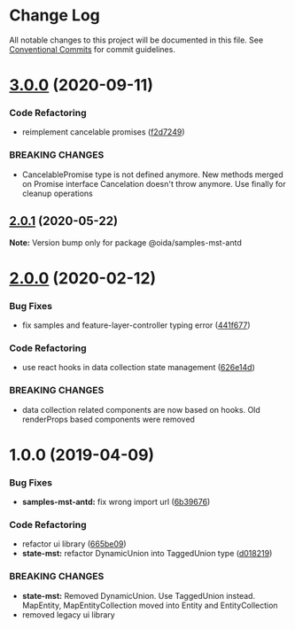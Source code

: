 # Change Log

All notable changes to this project will be documented in this file.
See [Conventional Commits](https://conventionalcommits.org) for commit guidelines.

# [3.0.0](https://gitlab.dev.eoss-cloud.it/frontend/oida/compare/@oida/samples-mst-antd@2.0.1...@oida/samples-mst-antd@3.0.0) (2020-09-11)


### Code Refactoring

* reimplement cancelable promises ([f2d7249](https://gitlab.dev.eoss-cloud.it/frontend/oida/commit/f2d72494849661151744fe843123b196ff002ff7))


### BREAKING CHANGES

* CancelablePromise type is not defined anymore. New methods merged on Promise
interface
Cancelation doesn't throw anymore. Use finally for cleanup operations





## [2.0.1](https://gitlab.dev.eoss-cloud.it/frontend/oida/compare/@oida/samples-mst-antd@2.0.0...@oida/samples-mst-antd@2.0.1) (2020-05-22)

**Note:** Version bump only for package @oida/samples-mst-antd





# [2.0.0](https://gitlab.dev.eoss-cloud.it/frontend/oida/compare/@oida/samples-mst-antd@1.0.0...@oida/samples-mst-antd@2.0.0) (2020-02-12)


### Bug Fixes

* fix samples and feature-layer-controller typing error ([441f677](https://gitlab.dev.eoss-cloud.it/frontend/oida/commit/441f677df296dba458e536702dcde3e16966ecbb))


### Code Refactoring

* use react hooks in data collection state management ([626e14d](https://gitlab.dev.eoss-cloud.it/frontend/oida/commit/626e14d20d4460b327b1f502e39ae8a7ca7b925f))


### BREAKING CHANGES

* data collection related components are now based on hooks. Old renderProps based
components were removed





# 1.0.0 (2019-04-09)


### Bug Fixes

* **samples-mst-antd:** fix wrong import url ([6b39676](https://gitlab.dev.eoss-cloud.it/frontend/oida/commit/6b39676))


### Code Refactoring

* refactor ui library ([665be09](https://gitlab.dev.eoss-cloud.it/frontend/oida/commit/665be09))
* **state-mst:** refactor DynamicUnion into TaggedUnion type ([d018219](https://gitlab.dev.eoss-cloud.it/frontend/oida/commit/d018219))


### BREAKING CHANGES

* **state-mst:** Removed DynamicUnion. Use TaggedUnion instead. MapEntity, MapEntityCollection moved
into Entity and EntityCollection
* removed legacy ui library
